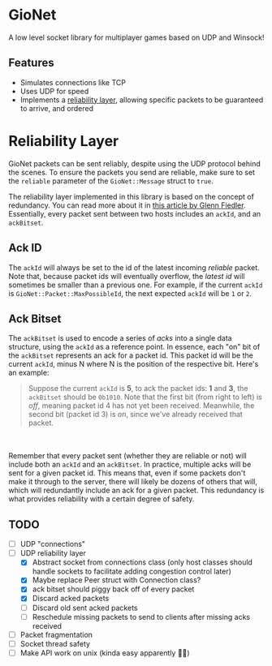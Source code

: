 ﻿# GioNet
A low level socket library for multiplayer games based on UDP and Winsock!

## Features
- Simulates connections like TCP
- Uses UDP for speed
- Implements a [reliability layer](#reliability-layer), allowing specific packets to be guaranteed to arrive, and ordered

# Reliability Layer
GioNet packets can be sent reliably, despite using the UDP protocol behind the scenes. To ensure the packets you send
are reliable, make sure to set the ``reliable`` parameter of the ``GioNet::Message`` struct to ``true``.

The reliability layer implemented in this library is based on the concept of redundancy. You can read more about it in
[this article by Glenn Fiedler](https://gafferongames.com/post/reliability_ordering_and_congestion_avoidance_over_udp/).
Essentially, every packet sent between two hosts includes an ``ackId``, and an ``ackBitset``. 

## Ack ID
The ``ackId`` will always be
set to the id of the latest incoming _reliable_ packet. Note that, because packet ids will eventually overflow, the 
_latest id_ will sometimes be smaller than a previous one. For example, if the current ``ackId`` is 
``GioNet::Packet::MaxPossibleId``, the next expected ``ackId`` will be ``1`` or ``2``.

## Ack Bitset
The ``ackBitset`` is used to encode a series of _acks_ into a single data structure, using the ``ackId`` as a reference point.
In essence, each "on" bit of the ``ackBitset`` represents an ack for a packet id. This packet id will be the current ``ackId``, 
minus N where N is the position of the respective bit. Here's an example:

> Suppose the current ``ackId`` is **5**, to ack the packet ids:
**1** and **3**, the ``ackBitset`` should be ``0b1010``. Note that the first bit (from right to left) is _off_, meaning packet id 4
has not yet been received. Meanwhile, the second bit (packet id 3) is _on_, since we've already received that packet.

<br><br>
Remember that every packet sent (whether they are reliable or not) will include both an ``ackId`` and an ``ackBitset``.
In practice, multiple acks will be sent for a given packet id. This means that, even if some packets don't make it through
to the server, there will likely be dozens of others that will, which will redundantly include an ack for a given packet.
This redundancy is what provides reliability with a certain degree of safety.

## TODO
- [ ] UDP "connections"
- [ ] UDP reliability layer
    - [X] Abstract socket from connections class (only host classes should handle sockets to facilitate adding congestion control later)
    - [X] Maybe replace Peer struct with Connection class?
    - [X] ack bitset should piggy back off of every packet
    - [X] Discard acked packets
    - [ ] Discard old sent acked packets
    - [ ] Reschedule missing packets to send to clients after missing acks received
- [ ] Packet fragmentation
- [ ] Socket thread safety
- [ ] Make API work on unix (kinda easy apparently 🤷‍♂️)
